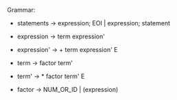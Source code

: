 Grammar:

- statements -> expression; EOI | expression; statement

- expression -> term expression'
- expression' -> + term expression' E

- term -> factor term'
- term' -> * factor term' E

- factor -> NUM_OR_ID | (expression)